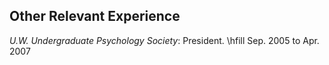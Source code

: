 ## Other Relevant Experience


*U.W. Undergraduate Psychology Society*: President. 
\hfill Sep. 2005 to Apr. 2007
